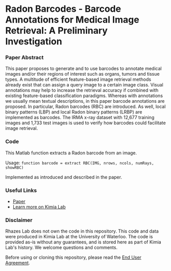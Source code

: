 # Radon Barcodes - Barcode Annotations for Medical Image Retrieval: A Preliminary Investigation
### Paper Abstract
This paper proposes to generate and to use barcodes to annotate medical images and/or their regions of interest such as organs, tumors and tissue types. A multitude of efficient feature-based image retrieval methods already exist that can assign a query image to a certain image class. Visual annotations may help to increase the retrieval accuracy if combined with existing feature-based classification paradigms. Whereas with annotations we usually mean textual descriptions, in this paper barcode annotations are proposed. In particular, Radon barcodes (RBC) are introduced. As well, local binary patterns (LBP) and local Radon binary patterns (LRBP) are implemented as barcodes. The IRMA x-ray dataset with 12,677 training images and 1,733 test images is used to verify how barcodes could facilitate image retrieval.
### Code
This Matlab function extracts a Radon barcode from an image.

Usage: ```function barcode = extract RBC(IMG, nrows, ncols, numRays, showRBC)```

Implemented as introduced and described in the paper.
### Useful Links
- [Paper](https://arxiv.org/abs/1505.05212)
- [Learn more on Kimia Lab](https://kimialab.uwaterloo.ca/kimia/index.php/data-and-code-2/)
### Disclaimer
Rhazes Lab does not own the code in this repository. This code and data were produced in Kimia Lab at the University of Waterloo. The code is provided as-is without any guarantees, and is stored here as part of Kimia Lab's history. We welcome questions and comments.

Before using or cloning this repository, please read the [End User Agreement](agreement.pdf).

